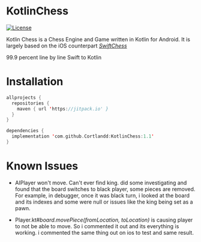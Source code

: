 # KotlinChess

[![License](https://img.shields.io/cocoapods/l/SwiftChess.svg?style=flat)](http://github.com/Cortlandd/KotlinChess)

Kotlin Chess is a Chess Engine and Game written in Kotlin for Android. It is  largely based on the iOS counterpart  _[SwiftChess](https://github.com/SteveBarnegren/SwiftChess/)_

99.9 percent line by line Swift to Kotlin

# Installation
```kotlin
allprojects {
  repositories {
    maven { url 'https://jitpack.io' }
  }
}
```

```kotlin
dependencies {
  implementation 'com.github.Cortlandd:KotlinChess:1.1'
}
```

# Known Issues
- AIPlayer won't move. Can't ever find king. did some investigating and found that the board switches to black player, some pieces are removed. For example, in debugger, once it was black turn, i looked at the board and its indexes and some were null or issues like the king being set as a pawn.

- Player.kt#_board.movePiece(fromLocation, toLocation)_ is causing player to not be able to move. So i commented it out and its everything is working. i commented the same thing out on ios to test and same result.
